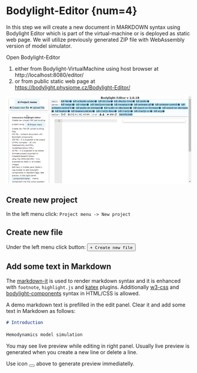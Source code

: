 # Bodylight-Editor {num=4}

In this step we will create a new document in MARKDOWN syntax using Bodylight Editor which is part of the virtual-machine or is deployed as static web page. We will utilize previously generated ZIP file with WebAssembly version of model simulator.

Open Bodylight-Editor 
1. either from Bodylight-VirtualMachine using host browser at http://localhost:8080/editor/
2. or from public static web page at https://bodylight.physiome.cz/Bodylight-Editor/

![Editor](BodylightEditor1.png)

## Create new project

In the left menu click: 
`Project menu -> New project`

## Create new file

Under the left menu click button:
<button>`+ Create new file`</button>

## Add some text in Markdown

The [markdown-it](https://markdown-it.github.io/) is used to render markdown syntax and it is enhanced with `footnote`, `highlight.js` and [katex](https://katex.org/) plugins. Additionally [w3-css](https://www.w3schools.com/w3css/defaulT.asp) and [bodylight-components]() syntax in HTML/CSS is allowed. 

A demo markdown text is prefilled in the edit panel. Clear it and add some text in Markdown as follows:

```markdown
# Introduction

Hemodynamics model simulation

```

You may see live preview while editing in right panel. Usually live preview is generated when you create a new line or delete a line.

Use icon <button><i class='fa fa-refresh'></i></button> above to generate preview immediatelly.